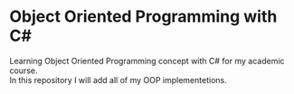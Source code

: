 # Object Oriented Programming with C#
Learning Object Oriented Programming concept with C# for my academic course.    
In this repository I will add all of my OOP implementetions.
